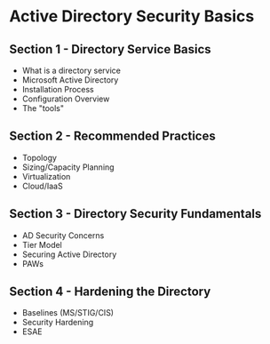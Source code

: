 
# Active Directory Security Basics

## Section 1 - Directory Service Basics
* What is a directory service
* Microsoft Active Directory
* Installation Process
* Configuration Overview
* The "tools"

## Section 2 - Recommended Practices
* Topology
* Sizing/Capacity Planning
* Virtualization
* Cloud/IaaS

## Section 3 - Directory Security Fundamentals
* AD Security Concerns
* Tier Model
* Securing Active Directory
* PAWs

## Section 4 - Hardening the Directory
* Baselines (MS/STIG/CIS)
* Security Hardening
* ESAE
